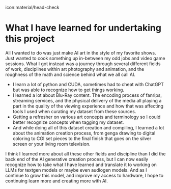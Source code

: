 icon:material/head-check
# What I have learned for undertaking this project

All I wanted to do was just make AI art in the style of my favorite shows. Just wanted to cook something up in-between my odd jobs and video game sessions. What I got instead was a journey through several different fields of work, disciplines within art photography and animation, and the roughness of the math and science behind what we all call AI. 

* I learn a lot of python and CUDA, sometimes had to cheat with ChatGPT but was able to recognize how to get things working.
* I learned a lot about Blu-Ray content. The encoding process of fanrips, streaming services, and the physical delivery of the media all playing a part in the quality of the viewing experience and how that was affecting tools I used when curating my dataset from these sources.
* Getting a refresher on various art concepts and terminology so I could better recognize concepts when tagging my dataset.
* And while doing all of this dataset creation and compiling, I learned a lot about the animation creation process, from genga drawing to digital coloring to CGI set pieces to the final finish that goes on the silver screen or your living room television.

I think I learned more about all these other fields and discipline than I did the back end of the AI generative creation process, but I can now easily recognize how to take what I have learned and translate it to working on LLMs for textgen models or maybe even audiogen models. And as I continue to grow this model, and improve my access to hardware, I hope to continuing learn more and creating more with AI.
